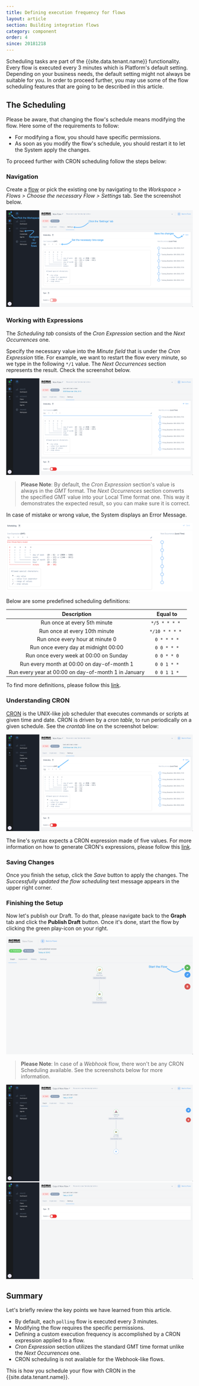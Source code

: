 ```yaml
---
title: Defining execution frequency for flows
layout: article
section: Building integration flows
category: component
order: 4
since: 20181218
---
```


Scheduling tasks are part of the {{site.data.tenant.name}} functionality. Every flow is executed every 3 minutes which is Platform's default setting. Depending on your business needs, the default setting might not always be suitable for you. In order to proceed further, you may use some of the flow scheduling features that are going to be described in this article.

## The Scheduling

Please be aware, that changing the flow's schedule means modifying the flow. Here some of the requirements to follow: 

*   For modifying a flow, you should have specific permissions.
*   As soon as you modify the flow's schedule, you should restart it to let the System apply the changes.

To proceed further with CRON scheduling follow the steps below:

### Navigation

Create a [flow](#realtime-flows) or pick the existing one by navigating to the *Workspace > Flows > Choose the necessary Flow > Settings* tab. See the screenshot below.

![CRON Navigation](/assets/img/developer-guide/cron/cron_navigation.png "CRON Navigation")

### Working with Expressions

The *Scheduling tab* consists of the *Cron Expression* section and the *Next Occurrences* one. 

Specify the necessary value into the *Minute field* that is under the *Cron Expression* title. For example, we want to restart the flow every minute, so we type in the following `*/1` value. The *Next Occurrences* section represents the result. Check the screenshot below.

![Scheduling](/assets/img/developer-guide/cron/scheduling.png "Scheduling")

> **Please Note**: By default, the *Cron Expression* section's value is always in the *GMT* format. The *Next Occurrences* section converts the specified GMT value into your Local Time format one. This way it demonstrates the expected result, so you can make sure it is correct.

In case of mistake or wrong value, the System displays an Error Message.

![Scheduling Error](/assets/img/developer-guide/cron/scheduling_error.png "Scheduling Error")


Below are some predefined scheduling definitions:

| Description                                                | Equal to        |
| :---------:                                                | :-----------:   |
| Run once at every 5th minute                               | `*/5 * * * * `  |
| Run once at every 10th minute                              | `*/10 * * * * ` |
| Run once every hour at minute 0                            | `0 * * * *`     |
| Run once every day at midnight 00:00                       | `0 0 * * *`     |
| Run once every week at 00:00 on Sunday                     | `0 0 * * 0`     |
| Run every month at 00:00 on day-of-month 1                 | `0 0 1 * *`     |
| Run every year at 00:00 on day-of-month 1 in January       | `0 0 1 1 *`     |

To find more definitions, please follow this [link](https://crontab.guru).

### Understanding CRON 

[CRON](https://en.wikipedia.org/wiki/Cron) is the UNIX-like job scheduler that executes commands or scripts at given time and date. 
CRON is driven by a *cron table*, to run periodically on a given schedule. See the *crontab* line on the screenshot below:

![Crontab](/assets/img/developer-guide/cron/cron.png "Crontab")

The line's syntax expects a CRON expression made of five values. For more information on how to generate CRON's expressions, please follow this [link](https://www.freeformatter.com/cron-expression-generator-quartz.html).


### Saving Changes

Once you finish the setup, click the *Save* button to apply the changes. The *Successfully updated the flow scheduling* text message appears in the upper right corner. 

### Finishing the Setup

Now let's publish our Draft. To do that, please navigate back to the **Graph** tab and click the **Publish Draft** button. Once it's done, start the flow by clicking the green play-icon on your right.

![Start the Flow](/assets/img/developer-guide/cron/start_the_flow.png "Start the Flow")

> **Please Note**: In case of a *Webhook* flow, there won't be any CRON Scheduling available. See the screenshots below for more information.

![Webhook Graph](/assets/img/developer-guide/cron/webhook_graph.png "Webhook Graph")
![Webhook Settings](/assets/img/developer-guide/cron/webhook_settings.png "Webhook Settings")

## Summary

Let's briefly review the key points we have learned from this article.

* By default, each `polling` flow is executed every 3 minutes.
* Modifying the flow requires the specific permissions.
* Defining a custom execution frequency is accomplished by a CRON expression applied to a flow.
* *Cron Expression* section utilizes the standard GMT time format unlike the *Next Occurrences* one.
* CRON scheduling is not available for the Webhook-like flows.


This is how you schedule your flow with CRON in the {{site.data.tenant.name}}. 
